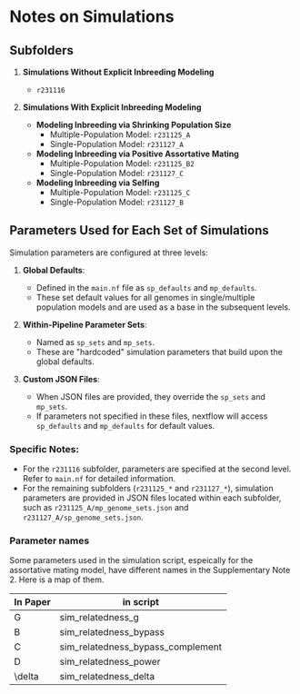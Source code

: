 # Notes on Simulations

## Subfolders

1. **Simulations Without Explicit Inbreeding Modeling**
   - `r231116`

2. **Simulations With Explicit Inbreeding Modeling**
   - **Modeling Inbreeding via Shrinking Population Size**
     - Multiple-Population Model: `r231125_A`
     - Single-Population Model: `r231127_A`
   - **Modeling Inbreeding via Positive Assortative Mating**
     - Multiple-Population Model: `r231125_B2`
     - Single-Population Model: `r231127_C`
   - **Modeling Inbreeding via Selfing**
     - Multiple-Population Model: `r231125_C`
     - Single-Population Model: `r231127_B`

## Parameters Used for Each Set of Simulations

Simulation parameters are configured at three levels:

1. **Global Defaults**: 
   - Defined in the `main.nf` file as `sp_defaults` and `mp_defaults`. 
   - These set default values for all genomes in single/multiple population models and are used as a base in the subsequent levels.

2. **Within-Pipeline Parameter Sets**:
   - Named as `sp_sets` and `mp_sets`.
   - These are "hardcoded" simulation parameters that build upon the global defaults.

3. **Custom JSON Files**:
   - When JSON files are provided, they override the `sp_sets` and `mp_sets`.
   - If parameters not specified in these files, nextflow will access `sp_defaults` and `mp_defaults` for default values.

### Specific Notes:

- For the `r231116` subfolder, parameters are specified at the second level. Refer to `main.nf` for detailed information.
- For the remaining subfolders (`r231125_*` and `r231127_*`), simulation parameters are provided in JSON files located within each subfolder, such as `r231125_A/mp_genome_sets.json` and `r231127_A/sp_genome_sets.json`.

### Parameter names
Some parameters used in the simulation script, espeically for the assortative mating model, have different names in the Supplementary Note 2. Here is a map of them.

| In Paper        | in script                        |
| --------------- | -------------------------------- |
| G               |sim_relatedness_g                 |
| B               |sim_relatedness_bypass            |
| C               |sim_relatedness_bypass_complement |
| D               |sim_relatedness_power             |
| \delta          |sim_relatedness_delta             |

